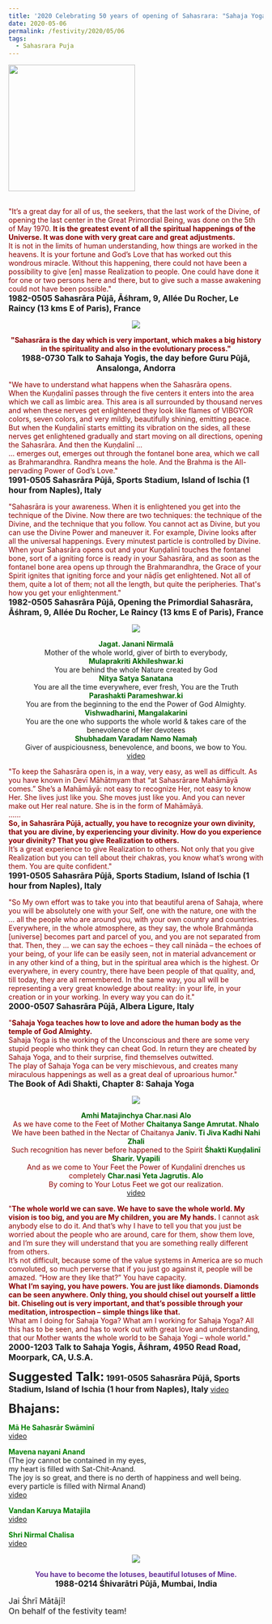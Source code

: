 ```yaml
---
title: '2020 Celebrating 50 years of opening of Sahasrara: "Sahaja Yoga teaches how to love and adore the human body as the temple of God Almighty." '
date: 2020-05-06
permalink: /festivity/2020/05/06
tags:
  - Sahasrara Puja
---
```


<div style="text-align: left"><img src="/images/image00.png" width="250" /></div><br>

<p>
<font color="DarkRed">"It’s a great day for all of us, the seekers, that the last work of the Divine, of opening the last center in the Great Primordial Being, was done on the 5th of May 1970. <b>It is the greatest event of all the spiritual happenings of the Universe. It was done with very great care and great adjustments.</b><br>
It is not in the limits of human understanding, how things are worked in the heavens. It is your fortune and God’s Love that has worked out this wondrous miracle. Without this happening, there could not have been a possibility to give [en] masse Realization to people. One could have done it for one or two persons here and there, but to give such a masse awakening could not have been possible."</font><br>
<font size="+0"><b>1982-0505 Sahasrāra Pūjā, Āśhram, 9, Allée Du Rocher, Le Raincy (13 kms E of Paris), France</b></font>
</p>

<div style="text-align: center"><img src="/images/image426.png" /></div>

<p style="text-align:center;">
<font color="DarkRed"><b>"Sahasrāra is the day which is very important, which makes a big history in the spirituality and also in the evolutionary process."</b></font><br>
<font size="+0"><b>1988-0730 Talk to Sahaja Yogis, the day before Guru Pūjā, Ansalonga, Andorra</b></font>
</p>

<p>
<font color="DarkRed">"We have to understand what happens when the Sahasrāra opens.<br>
When the Kuṇḍalinī passes through the five centers it enters into the area which we call as limbic area. This area is all surrounded by thousand nerves and when these nerves get enlightened they look like flames of VIBGYOR colors, seven colors, and very mildly, beautifully shining, emitting peace. But when the Kuṇḍalinī starts emitting its vibration on the sides, all these nerves get enlightened gradually and start moving on all directions, opening the Sahasrāra. And then the Kuṇḍalinī ...<br>
... emerges out, emerges out through the fontanel bone area, which we call as Brahmarandhra. Randhra means the hole. And the Brahma is the All-pervading Power of God’s Love."</font><br>
<font size="+0"><b>1991-0505 Sahasrāra Pūjā, Sports Stadium, Island of Ischia (1 hour from Naples), Italy</b></font>
</p>

<p>
<font color="DarkRed">"Sahasrāra is your awareness. When it is enlightened you get into the technique of the Divine. Now there are two techniques: the technique of the Divine, and the technique that you follow. You cannot act as Divine, but you can use the Divine Power and maneuver it. For example, Divine looks after all the universal happenings. Every minutest particle is controlled by Divine. When your Sahasrāra opens out and your Kuṇḍalinī touches the fontanel bone, sort of a igniting force is ready in your Sahasrāra, and as soon as the fontanel bone area opens up through the Brahmarandhra, the Grace of your Spirit ignites that igniting force and your nāḍīs get enlightened. Not all of them, quite a lot of them; not all the length, but quite the peripheries. That's how you get your enlightenment."</font><br>
<font size="+0"><b>1982-0505 Sahasrāra Pūjā, Opening the Primordial Sahasrāra, Āśhram, 9, Allée Du Rocher, Le Raincy (13 kms E of Paris), France</b></font>
</p>

<div style="text-align: center"><img src="/images/image427.png" /></div>

<p style="text-align:center;">
<font color="DarkGreen"><b>Jagat. Janani Nirmalā</b></font><br>
Mother of the whole world, giver of birth to everybody,<br>
<font color="DarkGreen"><b>Mulaprakriti Akhileshwar.ki</b></font><br>
You are behind the whole Nature created by God<br>
<font color="DarkGreen"><b>Nitya Satya Sanatana</b></font><br>
You are all the time everywhere, ever fresh, You are the Truth<br>
<font color="DarkGreen"><b>Parashakti Parameshwar.ki</b></font><br>
You are from the beginning to the end the Power of God Almighty.<br>
<font color="DarkGreen"><b>Vishwadharini, Mangalakarini</b></font><br>
You are the one who supports the whole world & takes care of the benevolence of Her devotees<br>
<font color="DarkGreen"><b>Shubhadam Varadam Namo Namaḥ</b></font><br>
Giver of auspiciousness, benevolence, and boons, we bow to You.<br>
<a href="https://seven-teams.github.io/Videos_Links.html">video</a>
</p>

<p>
<font color="DarkRed">"To keep the Sahasrāra open is, in a way, very easy, as well as difficult. As you have known in Devī Māhātmyam that “at Sahasrārare Mahāmāyā comes.” She’s a Mahāmāyā: not easy to recognize Her, not easy to know Her. She lives just like you. She moves just like you. And you can never make out Her real nature. She is in the form of Mahāmāyā.<br>
......<br>
<b>So, in Sahasrāra Pūjā, actually, you have to recognize your own divinity, that you are divine, by experiencing your divinity. How do you experience your divinity? That you give Realization to others.</b><br>
It’s a great experience to give Realization to others. Not only that you give Realization but you can tell about their chakras, you know what’s wrong with them. You are quite confident."</font><br>
<font size="+0"><b>1991-0505 Sahasrāra Pūjā, Sports Stadium, Island of Ischia (1 hour from Naples), Italy</b></font>
</p>

<p>
<font color="DarkRed">"So My own effort was to take you into that beautiful arena of Sahaja, where you will be absolutely one with your Self, one with the nature, one with the ... all the people who are around you, with your own country and countries. Everywhere, in the whole atmosphere, as they say, the whole Brahmāṇḍa [universe] becomes part and parcel of you, and you are not separated from that. Then, they ... we can say the echoes – they call nināda – the echoes of your being, of your life can be easily seen, not in material advancement or in any other kind of a thing, but in the spiritual area which is the highest. Or everywhere, in every country, there have been people of that quality, and, till today, they are all remembered. In the same way, you all will be representing a very great knowledge about reality: in your life, in your creation or in your working. In every way you can do it."</font><br>
<font size="+0"><b>2000-0507 Sahasrāra Pūjā, Albera Ligure, Italy</b></font>
</p>

<p>
<font color="DarkRed">"<b>Sahaja Yoga teaches how to love and adore the human body as the temple of God Almighty.</b><br>
Sahaja Yoga is the working of the Unconscious and there are some very stupid people who think they can cheat God. In return they are cheated by Sahaja Yoga, and to their surprise, find themselves outwitted.<br>
The play of Sahaja Yoga can be very mischievous, and creates many miraculous happenings as well as a great deal of uproarious humor."</font><br>
<font size="+0"><b>The Book of Adi Shakti, Chapter 8: Sahaja Yoga</b></font>
</p>

<div style="text-align: center"><img src="/images/image428.png" /></div>

<p style="color:DarkRed; text-align:center;">
<font color="DarkGreen"><b>Amhi Matajinchya Char.nasi Alo</b></font><br>
As we have come to the Feet of Mother
<font color="DarkGreen"><b>Chaitanya Sange Amrutat. Nhalo</b></font><br>
We have been bathed in the Nectar of Chaitanya
<font color="DarkGreen"><b>Janiv. Ti Jiva Kadhi Nahi Zhali</b></font><br>
Such recognition has never before happened to the Spirit
<font color="DarkGreen"><b>Śhakti Kuṇḍalinī Sharir. Vyapili</b></font><br>
And as we come to Your Feet the Power of Kuṇḍalinī drenches us completely
<font color="DarkGreen"><b>Char.nasi Yeta Jagrutis. Alo</b></font><br>
By coming to Your Lotus Feet we got our realization.<br>
<a href="https://www.youtube.com/watch?v=HFCi8x1GiPI">video</a>
</p>

<p>
<font color="DarkRed">"<b>The whole world we can save. We have to save the whole world. My vision is too big, and you are My children, you are My hands.</b> I cannot ask anybody else to do it. And that’s why I have to tell you that you just be worried about the people who are around, care for them, show them love, and I’m sure they will understand that you are something really different from others.<br>
It’s not difficult, because some of the value systems in America are so much convoluted, so much perverse that if you just go against it, people will be amazed. “How are they like that?” You have capacity.<br>
<b>What I’m saying, you have powers. You are just like diamonds. Diamonds can be seen anywhere. Only thing, you should chisel out yourself a little bit. Chiseling out is very important, and that’s possible through your meditation, introspection – simple things like that.</b><br>
What am I doing for Sahaja Yoga? What am I working for Sahaja Yoga? All this has to be seen, and has to work out with great love and understanding, that our Mother wants the whole world to be Sahaja Yogi – whole world."</font><br>
<font size="+0"><b>2000-1203 Talk to Sahaja Yogis, Āśhram, 4950 Read Road, Moorpark, CA, U.S.A.</b></font>
</p>

<font size="+2"><b>Suggested Talk:</b></font> 
<font size="+0"><b>1991-0505 Sahasrāra Pūjā, Sports Stadium, Island of Ischia (1 hour from Naples), Italy</b></font>
<a href="https://www.youtube.com/watch?time_continue=1&v=isfzC2cACzM&feature=emb_logo"> video</a><br>

<font size="+2"><b>Bhajans:</b></font>

<p>
<font color="green"><b>Mā He Sahasrār Swāminī</b></font><br>
<a href="">video</a>
</p>

<p>
<font color="green"><b>Mavena nayani Anand</b></font><br>
(The joy cannot be contained in my eyes,<br>
my heart is filled with Sat-Chit-Anand.<br>
The joy is so great, and there is no derth of happiness and well being.<br>
every particle is filled with Nirmal Anand)<br>
<a href=""> video</a><br>
</p>

<p>
<font color="green"><b>Vandan Karuya Matajila</b></font><br>
<a href="https://seven-teams.github.io/Videos_Links.html">video</a>
</p>

<p>
<font color="green"><b>Shri Nirmal Chalisa</b></font><br>
<a href="https://www.youtube.com/watch?v=NmQ7mIhsVxA">video</a>
</p>

<div style="text-align: center"><img src="/images/image429.png" /></div>

<p style="text-align:center;">
<font color="RebeccaPurple"><b>You have to become the lotuses, beautiful lotuses of Mine.</b></font><br>
<font size="+0"><b>1988-0214 Śhivarātri Pūjā, Mumbai, India</b></font>
</p>

<p>
<font size="+0">Jai Śhrī Mātājī!<br>
On behalf of the festivity team!</font>
</p>